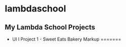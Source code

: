 
# lambdaschool

## My Lambda School Projects 


* UI I Project 1 - Sweet Eats Bakery Markup
=======

